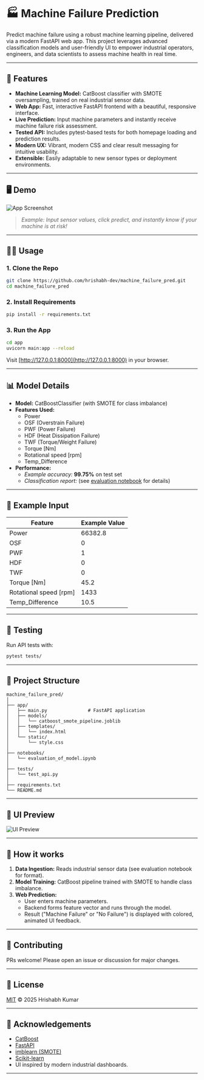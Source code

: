 # 🏭 Machine Failure Prediction

Predict machine failure using a robust machine learning pipeline, delivered via a modern FastAPI web app. This project leverages advanced classification models and user-friendly UI to empower industrial operators, engineers, and data scientists to assess machine health in real time.

---

## 🚀 Features

- **Machine Learning Model:** CatBoost classifier with SMOTE oversampling, trained on real industrial sensor data.
- **Web App:** Fast, interactive FastAPI frontend with a beautiful, responsive interface.
- **Live Prediction:** Input machine parameters and instantly receive machine failure risk assessment.
- **Tested API:** Includes pytest-based tests for both homepage loading and prediction results.
- **Modern UX:** Vibrant, modern CSS and clear result messaging for intuitive usability.
- **Extensible:** Easily adaptable to new sensor types or deployment environments.

---

## 🖥️ Demo

![App Screenshot](https://github.com/hrishabh-dev/machine_failure_pred/raw/main/assets/demo.gif)

> _Example: Input sensor values, click predict, and instantly know if your machine is at risk!_

---

## 🧑‍💻 Usage

### 1. Clone the Repo

```bash
git clone https://github.com/hrishabh-dev/machine_failure_pred.git
cd machine_failure_pred
```

### 2. Install Requirements

```bash
pip install -r requirements.txt
```

### 3. Run the App

```bash
cd app
uvicorn main:app --reload
```
Visit [http://127.0.0.1:8000](http://127.0.0.1:8000) in your browser.

---

## 📊 Model Details

- **Model:** CatBoostClassifier (with SMOTE for class imbalance)
- **Features Used:**
  - Power
  - OSF (Overstrain Failure)
  - PWF (Power Failure)
  - HDF (Heat Dissipation Failure)
  - TWF (Torque/Weight Failure)
  - Torque [Nm]
  - Rotational speed [rpm]
  - Temp_Difference
- **Performance:**  
  - _Example accuracy:_ **99.75%** on test set  
  - _Classification report:_ (see [evaluation notebook](notebooks/evaluation_of_model.ipynb) for details)

---

## 📝 Example Input

| Feature               | Example Value |
|-----------------------|--------------|
| Power                 | 66382.8      |
| OSF                   | 0            |
| PWF                   | 1            |
| HDF                   | 0            |
| TWF                   | 0            |
| Torque [Nm]           | 45.2         |
| Rotational speed [rpm]| 1433         |
| Temp_Difference       | 10.5         |

---

## 🧪 Testing

Run API tests with:

```bash
pytest tests/
```

---

## 📂 Project Structure

```
machine_failure_pred/
│
├── app/
│   ├── main.py               # FastAPI application
│   ├── models/
│   │   └── catboost_smote_pipeline.joblib
│   ├── templates/
│   │   └── index.html
│   └── static/
│       └── style.css
│
├── notebooks/
│   └── evaluation_of_model.ipynb
│
├── tests/
│   └── test_api.py
│
├── requirements.txt
└── README.md
```

---

## 🎨 UI Preview

![UI Preview](https://github.com/hrishabh-dev/machine_failure_pred/raw/main/assets/ui_preview.png)

---

## 📖 How it works

1. **Data Ingestion:** Reads industrial sensor data (see evaluation notebook for format).
2. **Model Training:** CatBoost pipeline trained with SMOTE to handle class imbalance.
3. **Web Prediction:**
    - User enters machine parameters.
    - Backend forms feature vector and runs through the model.
    - Result ("Machine Failure" or "No Failure") is displayed with colored, animated UI feedback.

---

## 🤝 Contributing

PRs welcome! Please open an issue or discussion for major changes.

---

## 📜 License

[MIT](LICENSE) © 2025 Hrishabh Kumar

---

## 🙏 Acknowledgements

- [CatBoost](https://catboost.ai/)
- [FastAPI](https://fastapi.tiangolo.com/)
- [imblearn (SMOTE)](https://imbalanced-learn.org/)
- [Scikit-learn](https://scikit-learn.org/)
- UI inspired by modern industrial dashboards.

---
